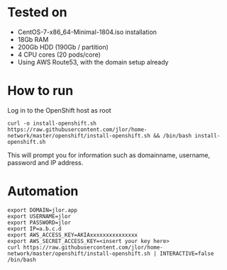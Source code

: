 # Tested on
- CentOS-7-x86_64-Minimal-1804.iso installation
- 18Gb RAM
- 200Gb HDD (190Gb / partition)
- 4 CPU cores (20 pods/core)
- Using AWS Route53, with the domain setup already

# How to run
Log in to the OpenShift host as root

`curl -o install-openshift.sh https://raw.githubusercontent.com/jlor/home-network/master/openshift/install-openshift.sh && /bin/bash install-openshift.sh`

This will prompt you for information such as domainname, username, password and IP address.

# Automation
```
export DOMAIN=jlor.app
export USERNAME=jlor
export PASSWORD=jlor
export IP=a.b.c.d
export AWS_ACCESS_KEY=AKIAxxxxxxxxxxxxxxx
export AWS_SECRET_ACCESS_KEY=<insert your key here>
curl https://raw.githubusercontent.com/jlor/home-network/master/openshift/install-openshift.sh | INTERACTIVE=false /bin/bash
```
